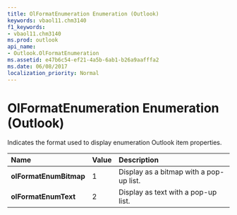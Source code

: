 ```yaml
---
title: OlFormatEnumeration Enumeration (Outlook)
keywords: vbaol11.chm3140
f1_keywords:
- vbaol11.chm3140
ms.prod: outlook
api_name:
- Outlook.OlFormatEnumeration
ms.assetid: e47b6c54-ef21-4a5b-6ab1-b26a9aafffa2
ms.date: 06/08/2017
localization_priority: Normal
---
```



# OlFormatEnumeration Enumeration (Outlook)

Indicates the format used to display enumeration Outlook item properties.



|Name|Value|Description|
|:-----|:-----|:-----|
| **olFormatEnumBitmap**|1|Display as a bitmap with a pop-up list.|
| **olFormatEnumText**|2|Display as text with a pop-up list.|

